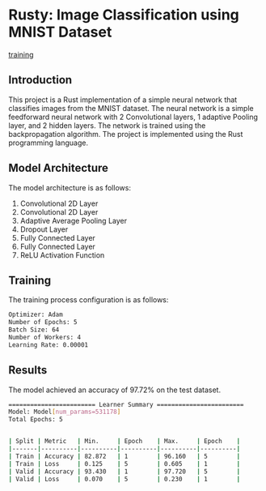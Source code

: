 # Rusty: Image Classification using MNIST Dataset
<!-- add gif image -->
[training]()

## Introduction
This project is a Rust implementation of a simple neural network that classifies images from the MNIST dataset. The neural network is a simple feedforward neural network with 2 Convolutional layers, 1 adaptive Pooling layer, and 2 hidden layers. The network is trained using the backpropagation algorithm. The project is implemented using the Rust programming language.

## Model Architecture
The model architecture is as follows:

1. Convolutional 2D Layer
2. Convolutional 2D Layer
3. Adaptive Average Pooling Layer
4. Dropout Layer
5. Fully Connected Layer
6. Fully Connected Layer
7. ReLU Activation Function

## Training
The training process configuration is as follows:

```bash
Optimizer: Adam
Number of Epochs: 5
Batch Size: 64
Number of Workers: 4
Learning Rate: 0.00001
```

## Results
The model achieved an accuracy of 97.72% on the test dataset.

```bash
======================== Learner Summary ========================
Model: Model[num_params=531178]
Total Epochs: 5


| Split | Metric   | Min.     | Epoch    | Max.     | Epoch    |
|-------|----------|----------|----------|----------|----------|
| Train | Accuracy | 82.872   | 1        | 96.160   | 5        |
| Train | Loss     | 0.125    | 5        | 0.605    | 1        |
| Valid | Accuracy | 93.430   | 1        | 97.720   | 5        |
| Valid | Loss     | 0.070    | 5        | 0.230    | 1        |
```
